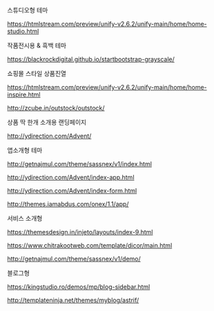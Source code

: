 

스튜디오형 테마

https://htmlstream.com/preview/unify-v2.6.2/unify-main/home/home-studio.html



작품전시용 & 흑백 테마

https://blackrockdigital.github.io/startbootstrap-grayscale/



쇼핑몰 스타일 상품진열

https://htmlstream.com/preview/unify-v2.6.2/unify-main/home/home-inspire.html

http://zcube.in/outstock/outstock/



상품 딱 한개 소개용 랜딩페이지

http://ydirection.com/Advent/



앱소개형 테마

http://getnajmul.com/theme/sassnex/v1/index.html

http://ydirection.com/Advent/index-app.html

http://ydirection.com/Advent/index-form.html

http://themes.iamabdus.com/onex/1.1/app/



서비스 소개형

https://themesdesign.in/injeto/layouts/index-9.html

https://www.chitrakootweb.com/template/dicor/main.html

http://getnajmul.com/theme/sassnex/v1/demo/



블로그형

https://kingstudio.ro/demos/mp/blog-sidebar.html

http://templateninja.net/themes/myblog/astrif/
